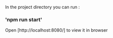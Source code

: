 In the project directory you can run :

### 'npm run start'

Open [http://localhost:8080/] to view it in browser